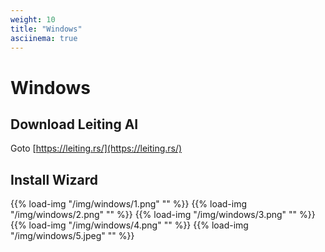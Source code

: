 ```yaml
---
weight: 10
title: "Windows"
asciinema: true
---
```


# Windows

## Download Leiting AI

Goto [https://leiting.rs/](https://leiting.rs/)

## Install Wizard

{{% load-img "/img/windows/1.png" "" %}}
{{% load-img "/img/windows/2.png" "" %}}
{{% load-img "/img/windows/3.png" "" %}}
{{% load-img "/img/windows/4.png" "" %}}
{{% load-img "/img/windows/5.jpeg" "" %}}

